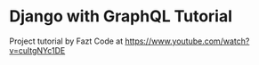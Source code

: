 Django with GraphQL Tutorial
===================
Project tutorial by Fazt Code at https://www.youtube.com/watch?v=cultgNYc1DE
